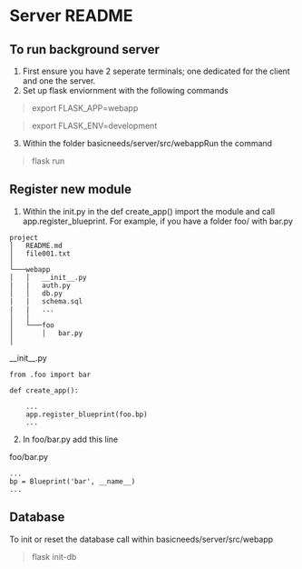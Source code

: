 # Server README

## To run background server

1. First ensure you have 2 seperate terminals; one dedicated for the client and one the server.
2. Set up flask enviornment with the following commands

>   export FLASK_APP=webapp

>   export FLASK_ENV=development


 3. Within the folder basicneeds/server/src/webappRun the command
 
>    flask run

## Register new module

 1.   Within the init.py in the def create_app() import the module and call app.register_blueprint. 
For example, if you have a folder foo/ with bar.py

```
project
│   README.md
│   file001.txt    
│
└───webapp
│   │   __init__.py
|   |   auth.py
│   │   db.py
|   |   schema.sql
|   |   ...
│   │
│   └───foo
│       │   bar.py
│   
```

\_\_init_\_.py
```
from .foo import bar

def create_app():
 
    ... 
    app.register_blueprint(foo.bp)
    ...
```
 2.   In foo/bar.py add this line

foo/bar.py

```
...
bp = Blueprint('bar', __name__)
...
```

## Database

To init or reset the database call within basicneeds/server/src/webapp

 >  flask init-db
